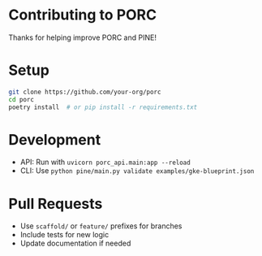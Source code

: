 # Contributing to PORC

Thanks for helping improve PORC and PINE!
# Setup

```bash
git clone https://github.com/your-org/porc
cd porc
poetry install  # or pip install -r requirements.txt
```
# Development

- API: Run with `uvicorn porc_api.main:app --reload`
- CLI: Use `python pine/main.py validate examples/gke-blueprint.json`
# Pull Requests

- Use `scaffold/` or `feature/` prefixes for branches
- Include tests for new logic
- Update documentation if needed